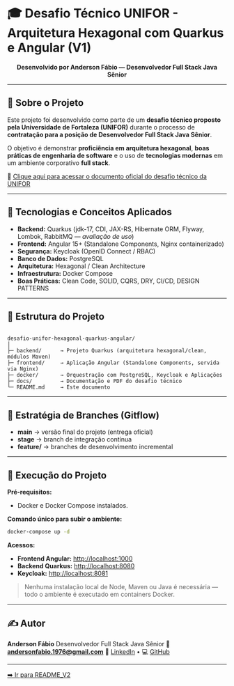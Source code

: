 # 🎓 Desafio Técnico UNIFOR - Arquitetura Hexagonal com Quarkus e Angular (V1)

<p align="center">
  <b>Desenvolvido por Anderson Fábio — Desenvolvedor Full Stack Java Sênior</b>
</p>

---

## 🧭 Sobre o Projeto

Este projeto foi desenvolvido como parte de um **desafio técnico proposto pela Universidade de Fortaleza (UNIFOR)** durante o processo de **contratação para a posição de Desenvolvedor Full Stack Java Sênior**.

O objetivo é demonstrar **proficiência em arquitetura hexagonal**, **boas práticas de engenharia de software** e o uso de **tecnologias modernas** em um ambiente corporativo **full stack**.

📄 [Clique aqui para acessar o documento oficial do desafio técnico da UNIFOR](./docs/DESAFIO_TECNICO_UNIFOR.pdf)

---

## 🧱 Tecnologias e Conceitos Aplicados

- **Backend:** Quarkus (jdk-17, CDI, JAX-RS, Hibernate ORM, Flyway, Lombok, RabbitMQ — *avaliação de uso*)  
- **Frontend:** Angular 15+ (Standalone Components, Nginx containerizado)  
- **Segurança:** Keycloak (OpenID Connect / RBAC)  
- **Banco de Dados:** PostgreSQL  
- **Arquitetura:** Hexagonal / Clean Architecture  
- **Infraestrutura:** Docker Compose  
- **Boas Práticas:** Clean Code, SOLID, CQRS, DRY, CI/CD, DESIGN PATTERNS

---

## 🧩 Estrutura do Projeto

```

desafio-unifor-hexagonal-quarkus-angular/
│
├─ backend/      → Projeto Quarkus (arquitetura hexagonal/clean, módulos Maven)
├─ frontend/     → Aplicação Angular (Standalone Components, servida via Nginx)
├─ docker/       → Orquestração com PostgreSQL, Keycloak e Aplicações
├─ docs/         → Documentação e PDF do desafio técnico
└─ README.md     → Este documento

````

---

## 🔄 Estratégia de Branches (Gitflow)

- **main** → versão final do projeto (entrega oficial)  
- **stage** → branch de integração contínua  
- **feature/** → branches de desenvolvimento incremental  

---

## 🚀 Execução do Projeto

**Pré-requisitos:**
- Docker e Docker Compose instalados.

**Comando único para subir o ambiente:**
```bash
docker-compose up -d
````

**Acessos:**

* **Frontend Angular:** [http://localhost:1000](http://localhost:1000)
* **Backend Quarkus:** [http://localhost:8080](http://localhost:8080)
* **Keycloak:** [http://localhost:8081](http://localhost:8081)

> Nenhuma instalação local de Node, Maven ou Java é necessária — todo o ambiente é executado em containers Docker.

---

## ✍️ Autor

**Anderson Fábio**
Desenvolvedor Full Stack Java Sênior
📧 **[andersonfabio.1976@gmail.com](mailto:andersonfabio.1976@gmail.com)**
🔗 [LinkedIn](https://www.linkedin.com/in/andersonfabio1976) • 💻 [GitHub](https://github.com/andersonfabio)

---

[➡️ Ir para README_V2](./README.md)
